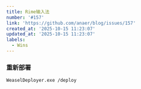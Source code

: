 ```yaml
---
title: Rime输入法
number: '#157'
link: 'https://github.com/anaer/blog/issues/157'
created_at: '2025-10-15 11:23:07'
updated_at: '2025-10-15 11:23:07'
labels:
  - Wins
---
```


### 重新部署

```sh
WeaselDeployer.exe /deploy
```
